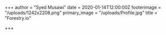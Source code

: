 +++
author = "Syed Musawi"
date = 2020-01-14T12:00:00Z
footerimage = "/uploads/1242x2208.png"
primary_image = "/uploads/Profile.jpg"
title = "Forestry.io"

+++
